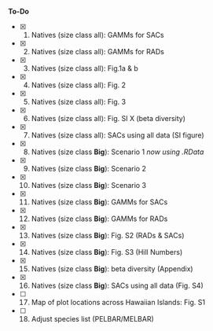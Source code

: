 __To-Do__  
- [x] 1) Natives (size class all): GAMMs for SACs  
- [x] 2) Natives (size class all): GAMMs for RADs  
- [x] 3) Natives (size class all): Fig.1a & b     
- [x] 4) Natives (size class all): Fig. 2   
- [x] 5) Natives (size class all): Fig. 3    
- [x] 6) Natives (size class all): Fig. SI X (beta diversity)  
- [x] 7) Natives (size class all): SACs using all data (SI figure)
- [x] 8) Natives (size class **Big**): Scenario 1 _now using .RData_      
- [x] 9) Natives (size class **Big**): Scenario 2 
- [x] 10) Natives (size class **Big**): Scenario 3 
- [x] 11) Natives (size class **Big**): GAMMs for SACs 
- [x] 12) Natives (size class **Big**): GAMMs for RADs   
- [x] 13) Natives (size class **Big**): Fig. S2 (RADs & SACs)  
- [x] 14) Natives (size class **Big**): Fig. S3  (Hill Numbers)
- [x] 15) Natives (size class **Big**): beta diversity (Appendix)
- [x] 16) Natives (size class **Big**): SACs using all data (Fig. S4)
- [ ] 17) Map of plot locations across Hawaiian Islands: Fig. S1 
- [ ] 18) Adjust species list (PELBAR/MELBAR)  

